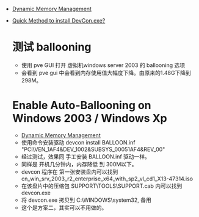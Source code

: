 - [Dynamic Memory Management](https://pve.proxmox.com/wiki/Dynamic_Memory_Management)
- [Quick Method to install DevCon.exe?](https://superuser.com/questions/1002950/quick-method-to-install-devcon-exe)

  # 测试 ballooning
  - 使用 pve GUI 打开 虚拟机windows server 2003 的 ballooning 选项
  - 会看到 pve gui 中会看到内存使用值大幅度下降。由原来的1.48G下降到 298M。
 
  # Enable Auto-Ballooning on Windows 2003 / Windows Xp
  - [Dynamic Memory Management](https://pve.proxmox.com/wiki/Dynamic_Memory_Management)
  - 使用命令安装驱动 devcon install BALLOON.inf "PCI\VEN_1AF4&DEV_1002&SUBSYS_00051AF4&REV_00"
  - 经过测试，效果同 手工安装 BALLOON.inf 驱动一样。
  - 同样是 开机几分钟内，内存降低 到 300M以下。
  - devcon 程序在 第一张安装盘内可以找到 cn_win_srv_2003_r2_enterprise_x64_with_sp2_vl_cd1_X13-47314.iso
  - 在该盘片中的压缩包 SUPPORT\TOOLS\SUPPORT.cab 内可以找到 devcon.exe
  - 将 devcon.exe 拷贝到 C:\WINDOWS\system32, 备用
  - 这个是方案二，其实可以不用做的。
